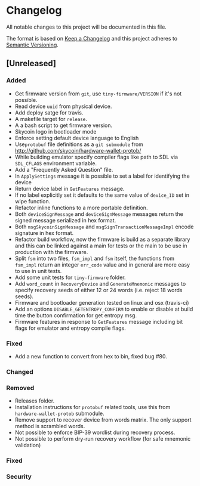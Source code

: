 # Changelog
All notable changes to this project will be documented in this file.

The format is based on [Keep a Changelog](http://keepachangelog.com/en/1.0.0/)
and this project adheres to [Semantic Versioning](http://semver.org/spec/v2.0.0.html).

## [Unreleased]

### Added

- Get firmware version from `git`, use `tiny-firmware/VERSION` if it's not possible.
- Read device `uuid` from physical device.
- Add deploy satge for travis.
- A makefile target for `release`.
- A a bash script to get firmware version.
- Skycoin logo in bootloader mode
- Enforce setting default device language to English
- Use`protobuf` file definitions as a `git submodule` from http://github.com/skycoin/hardware-wallet-protob/
- While building emulator specify compiler flags like path to SDL via `SDL_CFLAGS` environment variable.
- Add a "Frequently Asked Question" file.
- In `ApplySettings` message it is possible to set a label for identifying the device
- Return device label in `GetFeatures` message.
- If no label explicitly set it defaults to the same value of `device_ID` set in wipe function.
- Refactor inline functions to a more portable definition.
- Both `deviceSignMessage` and `deviceSignMessage` messages return the signed message serialized in hex format.
- Both `msgSkycoinSignMessage` and `msgSignTransactionMessageImpl` encode signature in hex format.
- Refactor build workflow, now the firmware is build as a separate library and this can be linked against a main for tests or the main to be use in production with the firmware.
- Split `fsm` into two files, `fsm_impl` and `fsm` itself, the functions from `fsm_impl` return an integer `err_code` value and in general are more easy to use in unit tests.
- Add some unit tests for `tiny-firmware` folder.
- Add `word_count` in `RecoveryDevice` and `GenerateMnemonic` messages to specify recovery seeds of either 12 or 24 words (i.e. reject 18 words seeds).
- Firmware and bootloader generation tested on linux and osx (travis-ci)
- Add an options `DISABLE_GETENTROPY_CONFIRM` to enable or disable at build time the button confirmation for get entropy msg.
- Firmware features in response to `GetFeatures` message including bit flags for emulator and entropy compile flags.

### Fixed

- Add a new function to convert from hex to bin, fixed bug #80.

### Changed

### Removed

- Releases folder.
- Installation instructions for `protobuf` related tools, use this from `hardware-wallet-protob` submodule.
- Remove support to recover device from words matrix. The only support method is scrambled words.
- Not possible to enforce BIP-39 wordlist during recovery process.
- Not possible to perform dry-run recovery workflow (for safe mnemonic validation)

### Fixed

### Security

